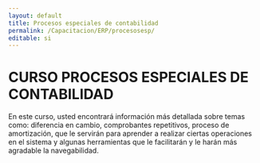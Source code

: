 ```yaml
---
layout: default
title: Procesos especiales de contabilidad
permalink: /Capacitacion/ERP/procesosesp/
editable: si
---
```


# CURSO PROCESOS ESPECIALES DE CONTABILIDAD


En este curso, usted encontrará información más detallada sobre temas como: diferencia en cambio, comprobantes repetitivos, proceso de amortización, que le servirán para aprender a realizar ciertas operaciones en el sistema y algunas herramientas que le facilitarán y le harán más agradable la navegabilidad.



